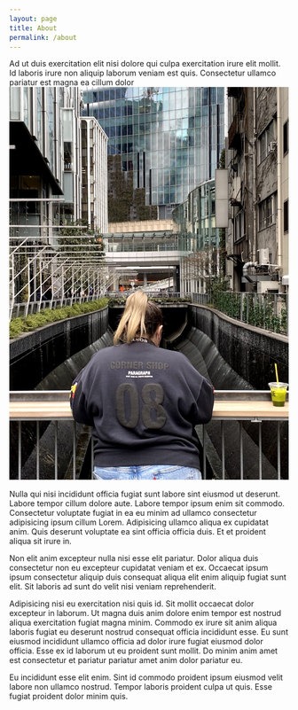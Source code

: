 ```yaml
---
layout: page
title: About
permalink: /about
---
```


Ad ut duis exercitation elit nisi dolore qui culpa exercitation irure elit mollit. Id laboris irure non aliquip laborum veniam est quis. Consectetur ullamco pariatur est magna ea cillum dolor
![Soph](/assets/uploads/images/soph.jpg)

Nulla qui nisi incididunt officia fugiat sunt labore sint eiusmod ut deserunt. Labore tempor cillum dolore aute. Labore tempor ipsum enim sit commodo. Consectetur voluptate fugiat in ea eu minim ad ullamco consectetur adipisicing ipsum cillum Lorem. Adipisicing ullamco aliqua ex cupidatat anim. Quis deserunt voluptate ea sint officia officia duis. Et et proident aliqua sit irure in.

Non elit anim excepteur nulla nisi esse elit pariatur. Dolor aliqua duis consectetur non eu excepteur cupidatat veniam et ex. Occaecat ipsum ipsum consectetur aliquip duis consequat aliqua elit enim aliquip fugiat sunt elit. Sit laboris ad sunt do velit nisi veniam reprehenderit.

Adipisicing nisi eu exercitation nisi quis id. Sit mollit occaecat dolor excepteur in laborum. Ut magna duis anim dolore enim tempor est nostrud aliqua exercitation fugiat magna minim. Commodo ex irure sit anim aliqua laboris fugiat eu deserunt nostrud consequat officia incididunt esse. Eu sunt eiusmod incididunt ullamco officia ad dolor irure fugiat eiusmod dolor officia. Esse ex id laborum ut eu proident sunt mollit. Do minim anim amet est consectetur et pariatur pariatur amet anim dolor pariatur eu.

Eu incididunt esse elit enim. Sint id commodo proident ipsum eiusmod velit labore non ullamco nostrud. Tempor laboris proident culpa ut quis. Esse fugiat proident dolor minim quis.
